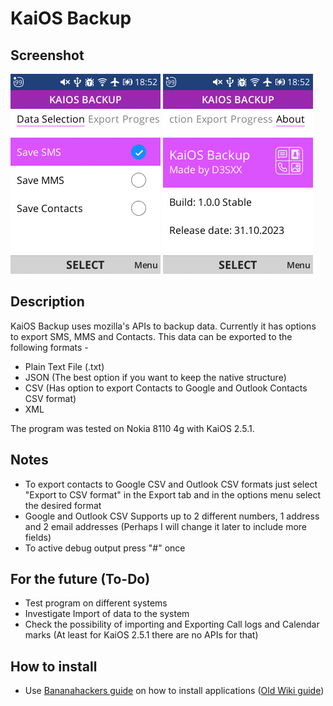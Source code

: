# KaiOS Backup

## Screenshot

![](./docs/menu.png) ![](./docs/about.png)

## Description

KaiOS Backup uses mozilla's APIs to backup data. Currently it has options to export SMS, MMS and Contacts. This data can be exported to the following formats - 

- Plain Text File (.txt)
- JSON (The best option if you want to keep the native structure)
- CSV (Has option to export Contacts to Google and Outlook Contacts CSV format)
- XML

The program was tested on Nokia 8110 4g with KaiOS 2.5.1.

## Notes

- To export contacts to Google CSV and Outlook CSV formats just select "Export to CSV format" in the Export tab and in the options menu select the desired format
- Google and Outlook CSV Supports up to 2 different numbers, 1 address and 2 email addresses (Perhaps I will change it later to include more fields)
- To active debug output press "#" once

## For the future (To-Do)

- Test program on different systems
- Investigate Import of data to the system
- Check the possibility of importing and Exporting Call logs and Calendar marks (At least for KaiOS 2.5.1 there are no APIs for that)

## How to install

- Use [Bananahackers guide](https://wiki.bananahackers.net/sideloading/webide) on how to install applications ([Old Wiki guide](https://ivan-hc.github.io/bananahackers/install-omnisd.html#h.p_9Fk5jizGWpwi)) 